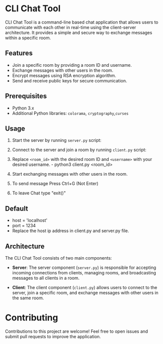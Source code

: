 # CLI Chat Tool

CLI Chat Tool is a command-line based chat application that allows users to communicate with each other in real-time using the client-server architecture. It provides a simple and secure way to exchange messages within a specific room.

## Features

- Join a specific room by providing a room ID and username.
- Exchange messages with other users in the room.
- Encrypt messages using RSA encryption algorithm.
- Send and receive public keys for secure communication.

## Prerequisites

- Python 3.x
- Additional Python libraries: `colorama`, `cryptography`,`curses`

## Usage

1. Start the server by running `server.py` script:
2. Connect to the server and join a room by running `client.py` script:
3. Replace `<room_id>` with the desired room ID and `<username>` with your desired username. - python3 client.py <room_id> <username>

5. Start exchanging messages with other users in the room.
6. To send message Press Ctrl+G (Not Enter)
7. To leave Chat type "exit()"

## Default 
- host = 'localhost'
- port = 1234
- Replace the host ip address in client.py and server.py file.

## Architecture

The CLI Chat Tool consists of two main components:

- **Server**: The server component (`server.py`) is responsible for accepting incoming connections from clients, managing rooms, and broadcasting messages to all clients in a room.

- **Client**: The client component (`client.py`) allows users to connect to the server, join a specific room, and exchange messages with other users in the same room.

# Contributing
Contributions to this project are welcome! Feel free to open issues and submit pull requests to improve the application.


